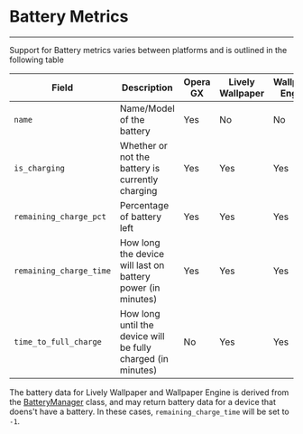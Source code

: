 # Battery Metrics
---

Support for Battery metrics varies between platforms and is outlined in the following table

| Field | Description | Opera GX | Lively Wallpaper | Wallpaper Engine |
| - | - | - | - | - | 
| `name` | Name/Model of the battery | Yes | No | No |
| `is_charging` | Whether or not the battery is currently charging | Yes | Yes | Yes |
| `remaining_charge_pct` | Percentage of battery left | Yes | Yes | Yes |
| `remaining_charge_time` | How long the device will last on battery power (in minutes) | Yes | Yes | Yes |
| `time_to_full_charge` | How long until the device will be fully charged (in minutes) | No | Yes | Yes |

The battery data for Lively Wallpaper and Wallpaper Engine is derived from the [BatteryManager](https://developer.mozilla.org/en-US/docs/Web/API/BatteryManager) class, and may return battery data for a device that doens't have a battery. In these cases, `remaining_charge_time` will be set to `-1`. 